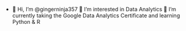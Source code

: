 - 👋 Hi, I’m @gingerninja357
    👀 I’m interested in Data Analytics
    🌱 I’m currently taking the Google Data Analytics Certificate and learning Python & R

<!---
gingerninja357/gingerninja357 is a ✨ special ✨ repository because its `README.md` (this file) appears on your GitHub profile.
You can click the Preview link to take a look at your changes.
--->
